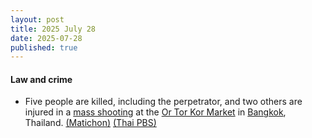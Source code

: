 ```yaml
---
layout: post
title: 2025 July 28
date: 2025-07-28
published: true
---
```



#### Law and crime

* Five people are killed, including the perpetrator, and two others are injured in a [mass shooting](https://en.wikipedia.org/wiki/Mass_shooting "Mass shooting") at the [Or Tor Kor Market](https://en.wikipedia.org/wiki/Or_Tor_Kor_Market "Or Tor Kor Market") in [Bangkok](https://en.wikipedia.org/wiki/Bangkok "Bangkok"), Thailand. [(Matichon)](https://www.matichon.co.th/local/crime/news_5296379) [(Thai PBS)](https://x.com/ThaiPBSWorld/status/1949720121078931677)
